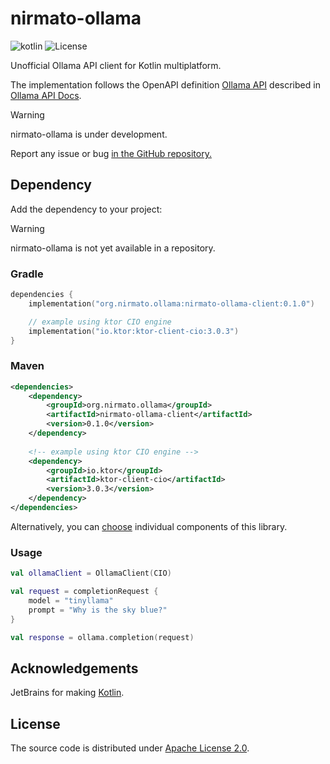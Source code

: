 # nirmato-ollama

![![kotlin](https://kotlinlang.org/)](https://img.shields.io/badge/kotlin--multiplatform-2.1.20-blue.svg?logo=kotlin) ![![License](https://github.com/nirmato/nirmato-ollama/blob/main/LICENSE.md)](https://img.shields.io/github/license/nirmato/nirmato-ollama)

Unofficial Ollama API client for Kotlin multiplatform.

The implementation follows the OpenAPI definition [Ollama API](oas/ollama-openapi.yaml) described in [Ollama API Docs](https://github.com/ollama/ollama/blob/main/docs/api.md).

> [!WARNING]
> nirmato-ollama is under development.
>
> Report any issue or bug <a href="https://github.com/nirmato/nirmato-ollama/issues">in the GitHub repository.</a>
>

## Dependency

Add the dependency to your project:

> [!WARNING]
> nirmato-ollama is not yet available in a repository.
>

### Gradle

```kotlin
dependencies {
    implementation("org.nirmato.ollama:nirmato-ollama-client:0.1.0")

    // example using ktor CIO engine
    implementation("io.ktor:ktor-client-cio:3.0.3")
}
```

### Maven

```xml
<dependencies>
    <dependency>
        <groupId>org.nirmato.ollama</groupId>
        <artifactId>nirmato-ollama-client</artifactId>
        <version>0.1.0</version>
    </dependency>
    
    <!-- example using ktor CIO engine -->
    <dependency>
        <groupId>io.ktor</groupId>
        <artifactId>ktor-client-cio</artifactId>
        <version>3.0.3</version>
    </dependency>
</dependencies>
```

Alternatively, you can [choose](publishing/bom/README.md) individual components of this library.

### Usage

```kotlin
val ollamaClient = OllamaClient(CIO)

val request = completionRequest {
    model = "tinyllama"
    prompt = "Why is the sky blue?"
}

val response = ollama.completion(request)
```

## Acknowledgements

JetBrains for making [Kotlin](https://kotlinlang.org).

## License

The source code is distributed under [Apache License 2.0](LICENSE.md).
